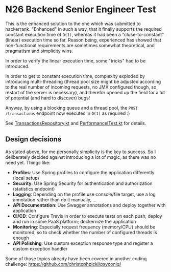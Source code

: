 # N26 Backend Senior Engineer Test

This is the enhanced solution to the one which was submitted to hackerrank.
"Enhanced" in such a way, that it finally supports the required constant execution time of `O(1)`,
whereas it had been a "close-to-constant" (linear) execution time so far.
Reason being, experienced has showed that non-functional requirements are sometimes somewhat theoretical,
and pragmatism and simplicity wins.

In order to verify the linear execution time, some "tricks" had to be introduced.

In order to get to constant execution time, complexity exploded by introducing multi-threading (thread pool size might be 
adjusted according to the real number of incoming requests, no JMX configured though, so restart of the server is necessary),
and therefor opened up the field for a lot of potential (and hard to discover) bugs!

Anyway, by using a blocking queue and a thread pool, the `POST /transactions` endpoint now executes in `O(1)` as required :)

See [TransactionsRepository.kt](https://github.com/christophpickl/n26_challenge/blob/master/src/main/kotlin/com/n26/TransactionsRepository.kt) and [PerformanceITest.kt](https://github.com/christophpickl/n26_challenge/blob/master/src/test/kotlin/com/n26/PerformanceITest.kt) for details.

## Design decisions

As stated above, for me personally simplicity is the key to success.
So I deliberately decided against introducing a lot of magic, as there was no need yet. Things like:

* **Profiles**: Use Spring profiles to configure the application differently (local setup)
* **Security**: Use Spring Security for authentication and authorization (statistics endpoint)
* **Logging**: Depending on the profile use console/file target, use a log annotation rather than do it manually, ...
* **API Documentation**: Use Swagger annotations and deploy together with application
* **CI/CD**: Configure Travis in order to execute tests on each push; deploy and run in some PaaS platform; dockernize the application
* **Monitoring**: Especially request frequency (memory/CPU) should be monitored, so to check whether the number of configured threads is enough
* **API Polishing**: Use custom exception response type and register a custom exception handler

Some of those topics already have been covered in another coding challenge: https://github.com/christophpickl/payconiq/
